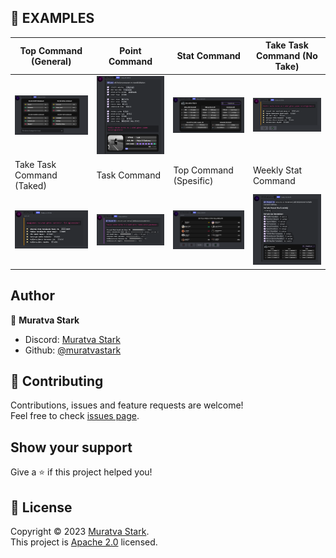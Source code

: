 ## 🍭 EXAMPLES

| Top Command (General) | Point Command | Stat Command | Take Task Command (No Take) |
| ----- | ----- | ----- | ----- |
| <img src="./images/general-top-command.png" />  | <img src="./images/point-command.png" /> | <img src="./images/stat-command.png" /> | <img src="./images/take-task-command.png" /> |
| Take Task Command (Taked) | Task Command | Top Command (Spesific)  | Weekly Stat Command |
| <img src="./images/taked-task-command.png" /> | <img src="./images/task-command.png" /> | <img src="./images/top-spesific-command.png" /> | <img src="./images/weekly-command.png" /> |

## Author

👤 **Muratva Stark**

- Discord: [Muratva Stark](https://discord.com/users/1158396365701910588)
- Github: [@muratvastark](https://github.com/muratvastark)

## 🤝 Contributing

Contributions, issues and feature requests are welcome!<br />Feel free to check [issues page](https://github.com/muratvastark/eternal-darkness/issues).

## Show your support

Give a ⭐️ if this project helped you!

## 📝 License

Copyright © 2023 [Muratva Stark](https://github.com/muratvastark).<br />
This project is [Apache 2.0](https://github.com/muratvastark/eternal-darkness/blob/main/LICENSE) licensed.
